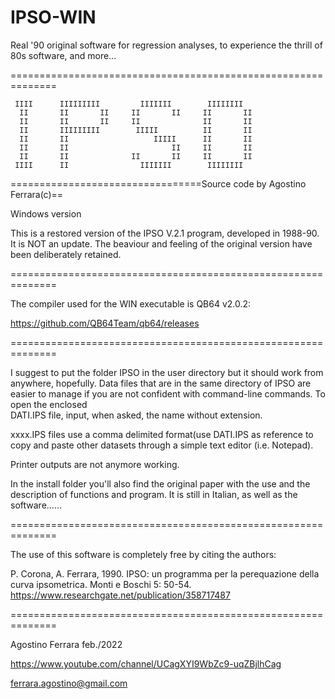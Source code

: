 # IPSO-WIN
Real '90 original software  for regression analyses,
to experience the thrill of 80s software, and more...
 
==============================================================

     IIII      IIIIIIIII         IIIIIII        IIIIIIII  
      II       II       II     II       II     II       II
      II       II       II     II              II       II
      II       IIIIIIIII        IIIII          II       II
      II       II                   IIIII      II       II
      II       II                       II     II       II
      II       II              II       II     II       II
     IIII      II                IIIIIII        IIIIIIII

=================================Source code by Agostino Ferrara(c)==

Windows version

This is a restored version of the IPSO V.2.1 program, 
developed in 1988-90.  
It is NOT an update. 
The beaviour and feeling of the original version have been deliberately 
retained.

==============================================================

The compiler used for the WIN executable is QB64 v2.0.2: 

https://github.com/QB64Team/qb64/releases   

==============================================================

I suggest to put the folder IPSO in the user directory but 
it should work from anywhere, hopefully. Data files that are 
in the same directory of IPSO are easier to manage if you are 
not confident with command-line commands. To open the enclosed  
DATI.IPS file, input, when asked, the name without extension.

 xxxx.IPS files use a comma delimited format(use DATI.IPS as 
reference to copy and paste other datasets through a simple 
text editor (i.e. Notepad). 

Printer outputs are not anymore working.

In the install folder you'll also find the original paper with 
the use and the description of functions and program. It is 
still in Italian,  as well as the software......   

==============================================================

The use of this software is completely free by citing the 
authors:

P. Corona, A. Ferrara, 1990. IPSO: un programma per la 
perequazione della curva  ipsometrica. Monti e Boschi 5: 50-54. 
https://www.researchgate.net/publication/358717487


==============================================================

Agostino Ferrara feb./2022

https://www.youtube.com/channel/UCagXYI9WbZc9-uqZBjlhCag

ferrara.agostino@gmail.com




 
